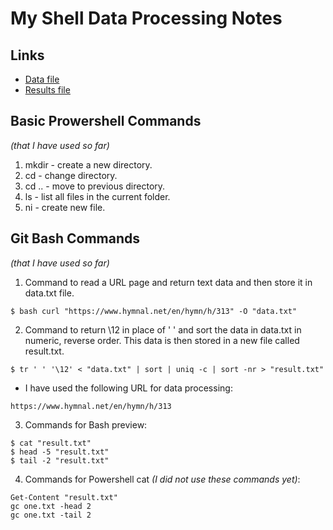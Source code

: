 # My Shell Data Processing Notes

## Links

* [Data file](https://github.com/annie0sc/shell-data-processing/blob/master/data.txt)
* [Results file](https://github.com/annie0sc/shell-data-processing/blob/master/result.txt)

## Basic Prowershell Commands 
*(that I have used so far)*

1. mkdir - create a new directory.
2. cd - change directory.
3. cd .. - move to previous directory.
4. ls - list all files in the current folder.
5. ni - create new file.

## Git Bash Commands
*(that I have used so far)*

1. Command to read a URL page and return text data and then store it in data.txt file.
```
$ bash curl "https://www.hymnal.net/en/hymn/h/313" -O "data.txt"
```
2. Command to return \12 in place of ' ' and sort the data in data.txt in numeric, reverse order. This data is then stored in a new file called result.txt.
```
$ tr ' ' '\12' < "data.txt" | sort | uniq -c | sort -nr > "result.txt"
```
- I have used the following URL for data  processing:
``` 
https://www.hymnal.net/en/hymn/h/313
```
3. Commands for Bash preview:
```
$ cat "result.txt"
$ head -5 "result.txt"
$ tail -2 "result.txt"
```
4. Commands for Powershell cat *(I did not use these commands yet)*:
```
Get-Content "result.txt"
gc one.txt -head 2
gc one.txt -tail 2
```
